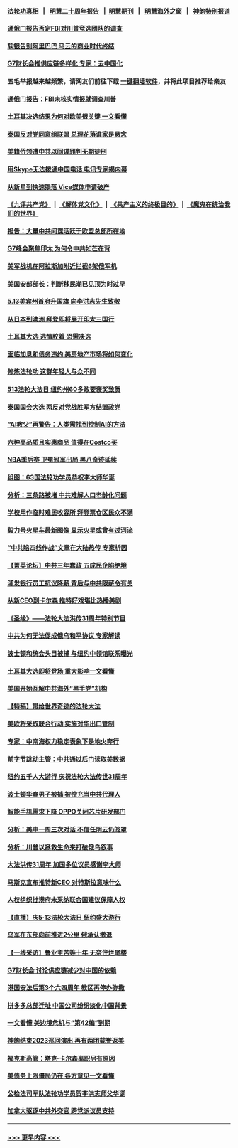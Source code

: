 #### [法轮功真相](https://github.com/gfw-breaker/truth/blob/master/README.md?t=0) &nbsp;&nbsp;|&nbsp;&nbsp; [明慧二十周年报告](https://github.com/gfw-breaker/mh-reports/blob/master/README.md?t=0) &nbsp;&nbsp;|&nbsp;&nbsp;[明慧期刊](https://github.com/gfw-breaker/mh-qikan) &nbsp;&nbsp;|&nbsp;&nbsp; [明慧海外之窗](https://github.com/gfw-breaker/mh-news/blob/master/README.md?t=0) &nbsp;&nbsp;|&nbsp;&nbsp; [神韵特别报道](https://github.com/gfw-breaker/mh-news/blob/master/shenyun.md?t=0)
#### [通俄门报告否定FBI对川普竞选团队的调查](../pages/nf4514/n13997716.md?t=05160943) 
#### [软银告别阿里巴巴 马云的商业时代终结](../pages/nf4514/n13997714.md?t=05160943) 
#### [G7财长会推供应链多样化 专家：去中国化](../pages/nf4514/n13997701.md?t=05160943) 
#### 五毛举报越来越频繁，请网友们前往下载 [一键翻墙软件](https://github.com/gfw-breaker/ssr-accounts)，并将此项目推荐给亲友
#### [通俄门报告：FBI未核实情报就调查川普](../pages/nf4514/n13997682.md?t=05160943) 
#### [土耳其决选结果为何对欧美很关键 一文看懂](../pages/nf4514/n13997607.md?t=05160943) 
#### [泰国反对党同意组联盟 总理花落谁家是悬念](../pages/nf4514/n13997549.md?t=05160943) 
#### [美籍侨领遭中共以间谍罪判无期徒刑](../pages/nf4514/n13997681.md?t=05160943) 
#### [用Skype无法拨通中国电话 电讯专家揭内幕](../pages/nf4514/n13997349.md?t=05160943) 
#### [从新星到快速殒落 Vice媒体申请破产](../pages/nf4514/n13997432.md?t=05160943) 
#### [《九评共产党》](https://github.com/begood0513/9ping.md/blob/master/README.md) &nbsp;|&nbsp; [《解体党文化》](../../../../jtdwh.md/blob/master/README.md)  &nbsp;|&nbsp; [《共产主义的终极目的》](../../../../gczydzjmd.md/blob/master/README.md) &nbsp;|&nbsp; [《魔鬼在统治我们的世界》](../../../../mgztzwmdsj.md/blob/master/README.md) 
#### [报告：大量中共间谍活跃于欧盟总部所在地](../pages/nf4514/n13997269.md?t=05160943) 
#### [G7峰会聚焦印太 为何令中共如芒在背](../pages/nf4514/n13997026.md?t=05160943) 
#### [美军战机在阿拉斯加附近拦截6架俄军机](../pages/nf4514/n13997099.md?t=05160943) 
#### [美国安部部长：判断移民潮已见顶为时过早](../pages/nf4514/n13996893.md?t=05160943) 
#### [5.13美宾州首府升国旗 向李洪志先生致敬](../pages/nf4514/n13996885.md?t=05160943) 
#### [从日本到澳洲 拜登即将展开印太三国行](../pages/nf4514/n13996812.md?t=05160943) 
#### [土耳其大选 选情胶着 恐需决选](../pages/nf4514/n13996685.md?t=05160943) 
#### [面临加息和债务违约 美房地产市场将如何变化](../pages/nf4514/n13996182.md?t=05160943) 
#### [修炼法轮功 这群年轻人与众不同](../pages/nf4514/n13996288.md?t=05160943) 
#### [513法轮大法日 纽约州60多政要褒奖致贺](../pages/nf4514/n13996816.md?t=05160943) 
#### [泰国国会大选 两反对党战胜军方结盟政党](../pages/nf4514/n13996750.md?t=05160943) 
#### [“AI教父”再警告：人类需找到控制AI的方法](../pages/nf4514/n13996130.md?t=05160943) 
#### [六种高品质且实惠商品 值得在Costco买](../pages/nf4514/n13993444.md?t=05160943) 
#### [NBA季后赛 卫冕冠军出局 黑八奇迹延续](../pages/nf4514/n13996162.md?t=05160943) 
#### [组图：63国法轮功学员恭祝李大师华诞](../pages/nf4514/n13987164.md?t=05160943) 
#### [分析：三条路被堵 中共难解人口老龄化问题](../pages/nf4514/n13995295.md?t=05160943) 
#### [学校用作临时难民收容所 拜登票仓区民众不满](../pages/nf4514/n13996262.md?t=05160943) 
#### [毅力号火星车最新图像 显示火星或曾有过河流](../pages/nf4514/n13996152.md?t=05160943) 
#### [“中共陷四线作战”文章在大陆热传 专家析因](../pages/nf4514/n13995278.md?t=05160943) 
#### [【菁英论坛】中共三年蠢政 五成民企陷绝境](../pages/nf4514/n13996197.md?t=05160943) 
#### [浦发银行员工抗议降薪 背后与中共限薪令有关](../pages/nf4514/n13996170.md?t=05160943) 
#### [从新CEO到卡尔森 推特好戏堪比热播美剧](../pages/nf4514/n13996047.md?t=05160943) 
#### [《圣缘》——法轮大法洪传31周年特别节目](../pages/nf4514/n13996109.md?t=05160943) 
#### [中共为何无法促成俄乌和平协议 专家解读](../pages/nf4514/n13996123.md?t=05160943) 
#### [波士顿和统会头目被捕 与纽约中领馆联系曝光](../pages/nf4514/n13995315.md?t=05160943) 
#### [土耳其大选即将登场 重大影响一文看懂](../pages/nf4514/n13996097.md?t=05160943) 
#### [美国开始瓦解中共海外“黑手党”机构](../pages/nf4514/n13995809.md?t=05160943) 
#### [【特稿】带给世界奇迹的法轮大法](../pages/nf4514/n13994132.md?t=05160943) 
#### [美欧将采取联合行动 实施对华出口管制](../pages/nf4514/n13995866.md?t=05160943) 
#### [专家：中南海权力稳定表象下是地火奔行](../pages/nf4514/n13995754.md?t=05160943) 
#### [前字节跳动主管：中共通过后门读取美数据](../pages/nf4514/n13995390.md?t=05160943) 
#### [纽约五千人大游行 庆祝法轮大法传世31周年](../pages/nf4514/n13995110.md?t=05160943) 
#### [波士顿华裔男子被捕 被控充当中共代理人](../pages/nf4514/n13995143.md?t=05160943) 
#### [智能手机需求下降 OPPO关闭芯片研发部门](../pages/nf4514/n13994948.md?t=05160943) 
#### [分析：美中一周三次对话 不信任阴云仍笼罩](../pages/nf4514/n13995004.md?t=05160943) 
#### [分析：川普以拯救生命来打破俄乌叙事](../pages/nf4514/n13994991.md?t=05160943) 
#### [大法洪传31周年 加国多位议员感谢李大师](../pages/nf4514/n13994973.md?t=05160943) 
#### [马斯克宣布推特新CEO 对特斯拉意味什么](../pages/nf4514/n13994943.md?t=05160943) 
#### [人权组织批港府未采纳联合国建议保障人权](../pages/nf4514/n13994873.md?t=05160943) 
#### [【直播】庆5‧13法轮大法日 纽约盛大游行](../pages/nf4514/n13992381.md?t=05160943) 
#### [乌军在东部向前推进2公里 俄承认撤退](../pages/nf4514/n13994763.md?t=05160943) 
#### [【一线采访】鲁业主苦等十年 无奈住烂尾楼](../pages/nf4514/n13994994.md?t=05160943) 
#### [G7财长会 讨论供应链减少对中国的依赖](../pages/nf4514/n13994903.md?t=05160943) 
#### [港国安法后第3个六四周年 教区再停办弥撒](../pages/nf4514/n13994794.md?t=05160943) 
#### [拼多多总部迁址 中国公司纷纷淡化中国背景](../pages/nf4514/n13994366.md?t=05160943) 
#### [一文看懂 美边境危机与“第42编”到期](../pages/nf4514/n13994476.md?t=05160943) 
#### [神韵结束2023巡回演出 再有两团载誉返美](../pages/nf4514/n13994418.md?t=05160943) 
#### [福克斯高管：塔克‧卡尔森离职另有原因](../pages/nf4514/n13994294.md?t=05160943) 
#### [美债务上限僵局仍在 各方意见一文看懂](../pages/nf4514/n13994151.md?t=05160943) 
#### [公检法司军队法轮功学员贺李洪志师父华诞](../pages/nf4514/n13993877.md?t=05160943) 
#### [加拿大驱逐中共外交官 跨党派议员支持](../pages/nf4514/n13994251.md?t=05160943) 

----
#### [ >>> 更早内容 <<< ](../indexes/nf4514-earlier.md)
